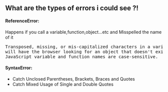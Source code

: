 ## What are the types of errors i could see ?!


#### ReferenceError: 
  Happens if you call a variable,function,object...etc and Misspelled the name of it 
<pre>Transposed, missing, or mis-capitalized characters in a variable or function name
will have the browser looking for an object that doesn't exist - and complain in the form of a reference error.
JavaScript variable and function names are case-sensitive.</pre>

#### SyntaxError:
<ul>
  <li>Catch Unclosed Parentheses, Brackets, Braces and Quotes </li>
  <li>Catch Mixed Usage of Single and Double Quotes </li>
